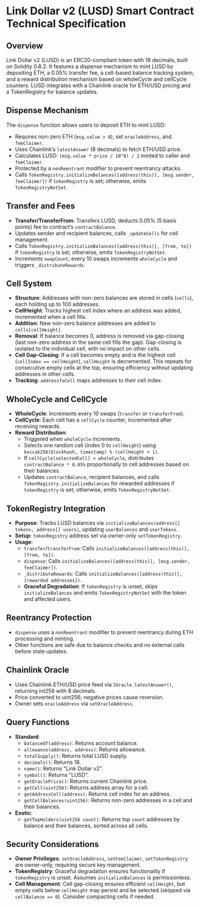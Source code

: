 # Link Dollar v2 (LUSD) Smart Contract Technical Specification

## Overview
Link Dollar v2 (LUSD) is an ERC20-compliant token with 18 decimals, built on Solidity 0.8.2. It features a dispense mechanism to mint LUSD by depositing ETH, a 0.05% transfer fee, a cell-based balance tracking system, and a reward distribution mechanism based on wholeCycle and cellCycle counters. LUSD integrates with a Chainlink oracle for ETH/USD pricing and a TokenRegistry for balance updates.

## Dispense Mechanism
The `dispense` function allows users to deposit ETH to mint LUSD:
- Requires non-zero ETH (`msg.value > 0`), set `oracleAddress`, and `feeClaimer`.
- Uses Chainlink’s `latestAnswer` (8 decimals) to fetch ETH/USD price.
- Calculates LUSD: `(msg.value * price / 10^8) / 2` minted to caller and `feeClaimer`.
- Protected by a `nonReentrant` modifier to prevent reentrancy attacks.
- Calls `TokenRegistry.initializeBalances([address(this)], [msg.sender, feeClaimer])` if `tokenRegistry` is set; otherwise, emits `TokenRegistryNotSet`.

## Transfer and Fees
- **Transfer/TransferFrom**: Transfers LUSD, deducts 0.05% (5 basis points) fee to contract’s `contractBalance`.
- Updates sender and recipient balances, calls `_updateCells` for cell management.
- Calls `TokenRegistry.initializeBalances([address(this)], [from, to])` if `tokenRegistry` is set; otherwise, emits `TokenRegistryNotSet`.
- Increments `swapCount`; every 10 swaps increments `wholeCycle` and triggers `_distributeRewards`.

## Cell System
- **Structure**: Addresses with non-zero balances are stored in cells (`cells`), each holding up to 100 addresses.
- **CellHeight**: Tracks highest cell index where an address was added, incremented when a cell fills.
- **Addition**: New non-zero balance addresses are added to `cells[cellHeight]`.
- **Removal**: If balance becomes 0, address is removed via gap-closing (last non-zero address in the same cell fills the gap). Gap-closing is isolated to the individual cell, with no impact on other cells.
- **Cell Gap-Closing**: If a cell becomes empty and is the highest cell (`cellIndex == cellHeight`), `cellHeight` is decremented. This repeats for consecutive empty cells at the top, ensuring efficiency without updating addresses in other cells.
- **Tracking**: `addressToCell` maps addresses to their cell index.

## WholeCycle and CellCycle
- **WholeCycle**: Increments every 10 swaps (`transfer` or `transferFrom`).
- **CellCycle**: Each cell has a `cellCycle` counter, incremented after receiving rewards.
- **Reward Distribution**:
  - Triggered when `wholeCycle` increments.
  - Selects one random cell (index 0 to `cellHeight`) using `keccak256(blockhash, timestamp) % (cellHeight + 1)`.
  - If `cellCycle[selectedCell] < wholeCycle`, distributes `contractBalance * 0.05%` proportionally to cell addresses based on their balances.
  - Updates `contractBalance`, recipient balances, and calls `TokenRegistry.initializeBalances` for rewarded addresses if `tokenRegistry` is set; otherwise, emits `TokenRegistryNotSet`.

## TokenRegistry Integration
- **Purpose**: Tracks LUSD balances via `initializeBalances(address[] tokens, address[] users)`, updating `userBalances` and `userTokens`.
- **Setup**: `tokenRegistry` address set via owner-only `setTokenRegistry`.
- **Usage**:
  - `transfer`/`transferFrom`: Calls `initializeBalances([address(this)], [from, to])`.
  - `dispense`: Calls `initializeBalances([address(this)], [msg.sender, feeClaimer])`.
  - `_distributeRewards`: Calls `initializeBalances([address(this)], [rewarded addresses])`.
  - **Graceful Degradation**: If `tokenRegistry` is unset, skips `initializeBalances` and emits `TokenRegistryNotSet` with the token and affected users.

## Reentrancy Protection
- `dispense` uses a `nonReentrant` modifier to prevent reentrancy during ETH processing and minting.
- Other functions are safe due to balance checks and no external calls before state updates.

## Chainlink Oracle
- Uses Chainlink ETH/USD price feed via `IOracle.latestAnswer()`, returning int256 with 8 decimals.
- Price converted to uint256; negative prices cause reversion.
- Owner sets `oracleAddress` via `setOracleAddress`.

## Query Functions
- **Standard**:
  - `balanceOf(address)`: Returns account balance.
  - `allowance(address, address)`: Returns allowance.
  - `totalSupply()`: Returns total LUSD supply.
  - `decimals()`: Returns 18.
  - `name()`: Returns "Link Dollar v2".
  - `symbol()`: Returns "LUSD".
  - `getOraclePrice()`: Returns current Chainlink price.
  - `getCell(uint256)`: Returns address array for a cell.
  - `getAddressCell(address)`: Returns cell index for an address.
  - `getCellBalances(uint256)`: Returns non-zero addresses in a cell and their balances.
- **Exotic**:
  - `getTopHolders(uint256 count)`: Returns top `count` addresses by balance and their balances, sorted across all cells.

## Security Considerations
- **Owner Privileges**: `setOracleAddress`, `setFeeClaimer`, `setTokenRegistry` are owner-only, requiring secure key management.
- **TokenRegistry**: Graceful degradation ensures functionality if `tokenRegistry` is unset. Assumes `initializeBalances` is permissionless.
- **Cell Management**: Cell gap-closing ensures efficient `cellHeight`, but empty cells below `cellHeight` may persist and be selected (skipped via `cellBalance == 0`). Consider compacting cells if needed.


